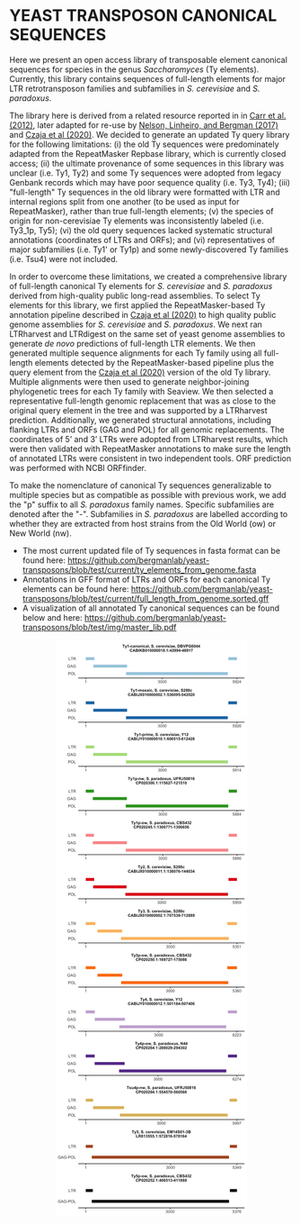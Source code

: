# **YEAST TRANSPOSON CANONICAL SEQUENCES**

Here we present an open access library of transposable element canonical sequences for species in the genus *Saccharomyces* (Ty elements). Currently, this library contains sequences of full-length elements for major LTR retrotransposon families and subfamilies in *S. cerevisiae* and *S. paradoxus*.

The library here is derived from a related resource reported in in [Carr et al. (2012)](https://journals.plos.org/plosone/article?id=10.1371/journal.pone.0050978), later adapted for re-use by [Nelson, Linheiro, and Bergman (2017)](https://academic.oup.com/g3journal/article/7/8/2763/6031520?login=false) and [Czaja et al (2020)](https://journals.plos.org/plosgenetics/article?id=10.1371/journal.pgen.1008632). We decided to generate an updated Ty query library for the following limitations: (i) the old Ty sequences were predominately adapted from the RepeatMasker Repbase library, which is currently closed access; (ii) the ultimate provenance of some sequences in this library was unclear (i.e. Ty1, Ty2) and some Ty sequences were adopted from legacy Genbank records which may have poor sequence quality (i.e. Ty3, Ty4); (iii) "full-length" Ty sequences in the old library were formatted with LTR and internal regions split from one another (to be used as input for RepeatMasker), rather than true full-length elements; (v) the species of origin for non-cerevisiae Ty elements was inconsistently labeled (i.e. Ty3_1p, Ty5); (vi) the old query sequences lacked systematic structural annotations (coordinates of LTRs and ORFs); and (vi) representatives of major subfamilies (i.e. Ty1' or Ty1p) and some newly-discovered Ty families (i.e. Tsu4) were not included.

In order to overcome these limitations, we created a comprehensive library of full-length canonical Ty elements for *S. cerevisiae* and *S. paradoxus* derived from high-quality public long-read assemblies. To select Ty elements for this library, we first applied the RepeatMasker-based Ty annotation pipeline described in [Czaja et al (2020)](https://journals.plos.org/plosgenetics/article?id=10.1371/journal.pgen.1008632) to high quality public genome assemblies for *S. cerevisiae* and *S. paradoxus*. We next ran LTRharvest and LTRdigest on the same set of yeast genome assemblies to generate *de novo* predictions of full-length LTR elements. We then generated multiple sequence alignments for each Ty family using all full-length elements detected by the RepeatMasker-based pipeline plus the query element from the [Czaja et al (2020)](https://journals.plos.org/plosgenetics/article?id=10.1371/journal.pgen.1008632) version of the old Ty library. Multiple alignments were then used to generate neighbor-joining phylogenetic trees for each Ty family with Seaview. We then selected a representative full-length genomic replacement that was as close to the original query element in the tree and was supported by a LTRharvest prediction. Additionally, we generated structural annotations, including flanking LTRs and ORFs (GAG and POL) for all genomic replacements. The coordinates of 5’ and 3’ LTRs were adopted from LTRharvest results, which were then validated with RepeatMasker annotations to make sure the length of annotated LTRs were consistent in two independent tools. ORF prediction was performed with NCBI ORFfinder.

To make the nomenclature of canonical Ty sequences generalizable to multiple species but as compatible as possible with previous work, we add the "p" suffix to all *S. paradoxus* family names. Specific subfamilies are denoted after the "-". Subfamilies in *S. paradoxus* are labelled according to whether they are extracted from host strains from the Old World (ow) or New World (nw).

- The most current updated file of Ty sequences in fasta format can be found here: https://github.com/bergmanlab/yeast-transposons/blob/test/current/ty_elements_from_genome.fasta
- Annotations in GFF format of LTRs and ORFs for each canonical Ty elements can be found here: https://github.com/bergmanlab/yeast-transposons/blob/test/current/full_length_from_genome.sorted.gff
- A visualization of all annotated Ty canonical sequences can be found below and here: https://github.com/bergmanlab/yeast-transposons/blob/test/img/master_lib.pdf

<p align="center">
    <img src="https://github.com/bergmanlab/yeast-transposons/blob/main/img/master_lib.jpg?raw=true" alt="Ty library"/>
</p>
